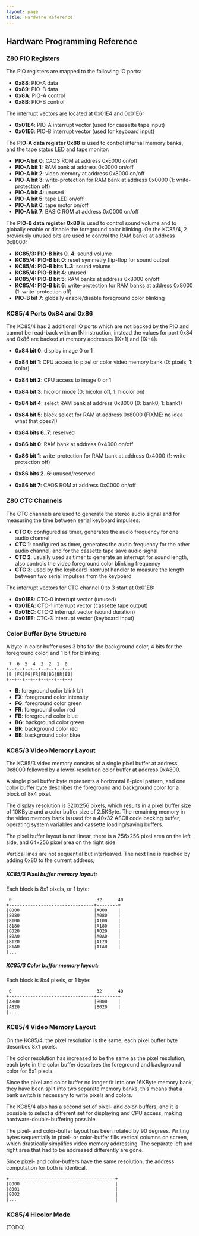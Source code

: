 ```yaml
---
layout: page
title: Hardware Reference
---
```


## Hardware Programming Reference

### Z80 PIO Registers

The PIO registers are mapped to the following IO ports:

- **0x88**: PIO-A data
- **0x89**: PIO-B data
- **0x8A**: PIO-A control
- **0x8B**: PIO-B control

The interrupt vectors are located at 0x01E4 and 0x01E6:

- **0x01E4**: PIO-A interrupt vector (used for cassette tape input)
- **0x01E6**: PIO-B interrupt vector (used for keyboard input)

The **PIO-A data register 0x88** is used to control internal memory banks, and
the tape status LED and tape monitor:

- **PIO-A bit 0**: CAOS ROM at address 0xE000 on/off
- **PIO-A bit 1**: RAM bank at address 0x0000 on/off
- **PIO-A bit 2**: video memory at address 0x8000 on/off
- **PIO-A bit 3**: write-protection for RAM bank at address 0x0000 (1: write-protection off)
- **PIO-A bit 4**: unused
- **PIO-A bit 5**: tape LED on/off
- **PIO-A bit 6**: tape motor on/off
- **PIO-A bit 7**: BASIC ROM at address 0xC000 on/off

The **PIO-B data register 0x89** is used to control sound volume and to 
globally enable or disable the foreground color blinking. On the KC85/4,
2 previously unused bits are used to control the RAM banks at address 0x8000:

- **KC85/3: PIO-B bits 0..4**: sound volume
- **KC85/4: PIO-B bit 0**: reset symmetry flip-flop for sound output
- **KC85/4: PIO-B bits 1..3**: sound volume
- **KC85/4: PIO-B bit 4**: unused
- **KC85/4: PIO-B bit 5**: RAM banks at address 0x8000 on/off
- **KC85/4: PIO-B bit 6**: write-protection for RAM banks at address 0x8000 (1: write-protection off)
- **PIO-B bit 7**: globally enable/disable foreground color blinking

### KC85/4 Ports 0x84 and 0x86

The KC85/4 has 2 additional IO ports which are not backed by the PIO and 
cannot be read-back with an IN instruction, instead the values for
port 0x84 and 0x86 are backed at memory addresses (IX+1) and (IX+4):

- **0x84 bit 0**: display image 0 or 1
- **0x84 bit 1**: CPU access to pixel or color video memory bank (0: pixels, 1: color)
- **0x84 bit 2**: CPU access to image 0 or 1
- **0x84 bit 3**: hicolor mode (0: hicolor off, 1: hicolor on)
- **0x84 bit 4**: select RAM bank at address 0x8000 (0: bank0, 1: bank1)
- **0x84 bit 5**: block select for RAM at address 0x8000 (FIXME: no idea what that does?!)
- **0x84 bits 6..7**: reserved

- **0x86 bit 0**: RAM bank at address 0x4000 on/off
- **0x86 bit 1**: write-protection for RAM bank at address 0x4000 (1: write-protection off)
- **0x86 bits 2..6**: unused/reserved
- **0x86 bit 7**: CAOS ROM at address 0xC000 on/off

### Z80 CTC Channels

The CTC channels are used to generate the stereo audio signal and 
for measuring the time between serial keyboard impulses:

- **CTC 0**: configured as timer, generates the audio frequency
for one audio channel
- **CTC 1**: configured as timer, generates the audio frequency for the 
other audio channel, and for the cassette tape save audio signal
- **CTC 2**: usually used as timer to generate an interrupt for sound length,
also controls the video foreground color blinking frequency
- **CTC 3**: used by the keyboard interrupt handler to measure the length
between two serial impulses from the keyboard

The interrupt vectors for CTC channel 0 to 3 start at 0x01E8:

- **0x01E8**: CTC-0 interrupt vector (unused)
- **0x01EA**: CTC-1 interrupt vector (cassette tape output)
- **0x01EC**: CTC-2 interrupt vector (sound duration)
- **0x01EE**: CTC-3 interrupt vector (keyboard input)

### Color Buffer Byte Structure

A byte in color buffer uses 3 bits for the background color,
4 bits for the foreground color, and 1 bit for blinking:

~~~
 7  6  5  4  3  2  1  0
+--+--+--+--+--+--+--+--+
|B |FX|FG|FR|FB|BG|BR|BB|
+--+--+--+--+--+--+--+--+
~~~

- **B**: foreground color blink bit
- **FX**: foreground color intensity
- **FG**: foreground color green
- **FR**: foreground color red
- **FB**: foreground color blue
- **BG**: background color green
- **BR**: background color red
- **BB**: background color blue

### KC85/3 Video Memory Layout

The KC85/3 video memory consists of a single pixel buffer at address 
0x8000 followed by a lower-resolution color buffer at address 0xA800. 

A single pixel buffer byte represents a horizontal 8-pixel pattern, and 
one color buffer byte describes the foreground and background color
for a block of 8x4 pixel.

The display resolution is 320x256 pixels, which results in a pixel buffer
size of 10KByte and a color buffer size of 2.5KByte. The remaining memory
in the video memory bank is used for a 40x32 ASCII code backing buffer,
operating system variables and cassette loading/saving buffers.

The pixel buffer layout is not linear, there is a 256x256 pixel area
on the left side, and 64x256 pixel area on the right side.

Vertical lines are not sequential but interleaved. The next line is reached by
adding 0x80 to the current address, 

##### KC85/3 Pixel buffer memory layout:

Each block is 8x1 pixels, or 1 byte:

~~~
 0                                32      40
+--------------------------------+--------+
|8000                            |A000    |
|8080                            |A080    |
|8100                            |A100    |
|8180                            |A180    |
|8020                            |A020    |
|80A0                            |A0A0    |
|8120                            |A120    |
|81A0                            |A1A0    |
|...
~~~

##### KC85/3 Color buffer memory layout:

Each block is 8x4 pixels, or 1 byte:

~~~
 0                                32      40
+--------------------------------+--------+
|A800                            |B000    |
|A820                            |B020    |
|...
~~~

### KC85/4 Video Memory Layout

On the KC85/4, the pixel resolution is the same, each pixel buffer byte
describes 8x1 pixels.

The color resolution has increased to be the same as the pixel resolution,
each byte in the color buffer describes the foreground and background
color for 8x1 pixels.

Since the pixel and color buffer no longer fit into one 16KByte memory bank,
they have been split into two separate memory banks, this means that
a bank switch is necessary to write pixels and colors.

The KC85/4 also has a second set of pixel- and color-buffers, and it is
possible to select a different set for displaying and CPU access, making
hardware-double-buffering possible.

The pixel- and color-buffer layout has been rotated by 90 degrees. Writing
bytes sequentially in pixel- or color-buffer fills vertical columns on screen,
which drastically simplifies video memory addressing. The separate left
and right area that had to be addressed differently are gone.

Since pixel- and color-buffers have the same resolution, the address 
computation for both is identical.

~~~
+----------------------------------------+
|8000                                    |
|8001                                    |
|8002                                    |
|...                                     |
~~~

### KC85/4 Hicolor Mode

(TODO)





